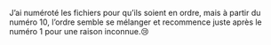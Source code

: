 J’ai numéroté les fichiers pour qu’ils soient en ordre, mais à partir du numéro 10, l’ordre semble se mélanger et recommence juste après le numéro 1 pour une raison inconnue.😢




 

